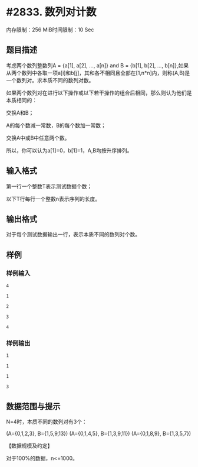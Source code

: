 # #2833. 数列对计数

内存限制：256 MiB时间限制：10 Sec

## 题目描述

考虑两个数列整数列A = {a[1], a[2], &hellip;, a[n]} and B = {b[1], b[2], &hellip;, b[n]},如果从两个数列中各取一项a[i]和b[j]，其和各不相同且全部在[1,n*n]内，则称(A,B)是一个数列对。求本质不同的数列对数。

如果两个数列对在进行以下操作或以下若干操作的组合后相同，那么则认为他们是本质相同的：

交换A和B；

A的每个数减一常数，B的每个数加一常数；

交换A中或B中任意两个数。

所以，你可以认为a[1]=0，b[1]=1，A,B均按升序排列。

## 输入格式

第一行一个整数T表示测试数据个数；

以下T行每行一个整数n表示序列的长度。

## 输出格式

对于每个测试数据输出一行，表示本质不同的数列对个数。

## 样例

### 样例输入

    
    4
    
    1
    
    2
    
    3
    
    4
    
    
    

### 样例输出

    
    
    1
    
    1
    
    1
    
    3
    
    
    

## 数据范围与提示


N=4时，本质不同的数列对有3个：

(A={0,1,2,3}, B={1,5,9,13})
(A={0,1,4,5}, B={1,3,9,11})
(A={0,1,8,9}, B={1,3,5,7})

【数据规模及约定】

对于100%的数据，n<=1000。

 
